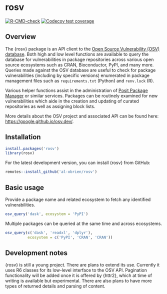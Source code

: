 
<!-- README.md is generated from README.Rmd. Please edit that file -->

# rosv

<!-- badges: start -->

[![R-CMD-check](https://github.com/al-obrien/rosv/actions/workflows/R-CMD-check.yaml/badge.svg)](https://github.com/al-obrien/rosv/actions/workflows/R-CMD-check.yaml)
[![Codecov test
coverage](https://codecov.io/gh/al-obrien/rosv/branch/master/graph/badge.svg)](https://app.codecov.io/gh/al-obrien/rosv?branch=master)
<!-- badges: end -->

## Overview

The {rosv} package is an API client to the [Open Source Vulnerability
(OSV) database](https://osv.dev/). Both high and low level functions are
available to query the database for vulnerabilities in package
repositories across various open source ecosystems such as CRAN,
Bioconductor, PyPI, and many more. Queries made against the OSV database
are useful to check for package vulnerabilities (including by specific
versions) enumerated in package management files such as
`requirements.txt` (Python) and `renv.lock` (R).

Various helper functions assist in the administration of [Posit Package
Manager](https://packagemanager.posit.co/client/#/) or similar services.
Packages can be routinely examined for new vulnerabilities which aide in
the creation and updating of curated repositories as well as assigning
block lists.

More details about the OSV project and associated API can be found here:
<https://google.github.io/osv.dev/>.

## Installation

``` r
install.packages('rosv')
library(rosv)
```

For the latest development version, you can install {rosv} from GitHub:

``` r
remotes::install_github('al-obrien/rosv')
```

## Basic usage

Provide a package name and related ecosystem to fetch any identified
vulnerabilities.

``` r
osv_query('dask', ecosystem = 'PyPI')
```

Multiple packages can be queried at the same time and across ecosystems.

``` r
osv_query(c('dask', 'readxl', 'dplyr'),
          ecosystem = c('PyPI', 'CRAN', 'CRAN'))
```

## Development notes

{rosv} is still a young project. There are plans to extend its use.
Currently it uses R6 classes for its low-level interface to the OSV API.
Pagination functionality will be added once it is offered by {httr2},
which at time of writing is available but experimental. There are also
plans to have more types of returned details and parsing of content.
